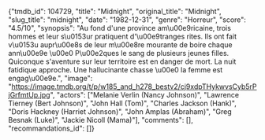 {"tmdb_id": 104729, "title": "Midnight", "original_title": "Midnight", "slug_title": "midnight", "date": "1982-12-31", "genre": "Horreur", "score": "4.5/10", "synopsis": "Au fond d'une province am\u00e9ricaine, trois hommes et leur s\u0153ur pratiquent d'\u00e9tranges rites. Ils ont fait v\u0153u aupr\u00e8s de leur m\u00e8re mourante de boire chaque ann\u00e9e \u00e0 P\u00e2ques le sang de plusieurs jeunes filles. Quiconque s'aventure sur leur territoire est en danger de mort. La nuit fatidique approche. Une hallucinante chasse \u00e0 la femme est engag\u00e9e.", "image": "https://image.tmdb.org/t/p/w185_and_h278_bestv2/cj9xdpTHykwvsCyb5rPjGrfmtUp.jpg", "actors": ["Melanie Verlin (Nancy Johnson)", "Lawrence Tierney (Bert Johnson)", "John Hall (Tom)", "Charles Jackson (Hank)", "Doris Hackney (Harriet Johnson)", "John Amplas (Abraham)", "Greg Besnak (Luke)", "Jackie Nicoll (Mama)"], "comments": [], "recommandations_id": []}